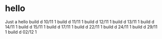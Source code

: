 # hello
Just a hello
build d 10/11 1
build d 11/11 1
build d 12/11 1
build d 13/11 1
build d 14/11 1
build d 15/11 1
build d 17/11 1
build d 22/11 1
build d 24/11 1
build d 29/11 1
build d 02/12 1
